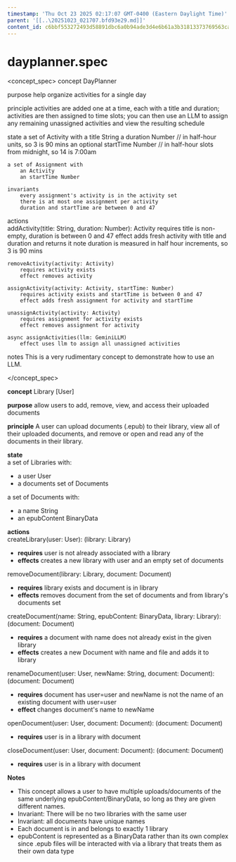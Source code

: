 ```yaml
---
timestamp: 'Thu Oct 23 2025 02:17:07 GMT-0400 (Eastern Daylight Time)'
parent: '[[..\20251023_021707.bfd93e29.md]]'
content_id: c6bbf553272493d58891dbc6a0b94ade3d4e6b61a3b31813373769563cac6bf0
---
```


# dayplanner.spec

\<concept\_spec>
concept DayPlanner

purpose
help organize activities for a single day

principle
activities are added one at a time, each with a title and duration;
activities are then assigned to time slots;
you can then use an LLM to assign any remaining unassigned activities
and view the resulting schedule

state
a set of Activity with
a title String
a duration Number // in half-hour units, so 3 is 90 mins
an optional startTime Number // in half-hour slots from midnight, so 14 is 7:00am

```
a set of Assignment with
    an Activity
    an startTime Number

invariants
    every assignment's activity is in the activity set
    there is at most one assignment per activity
    duration and startTime are between 0 and 47
```

actions\
addActivity(title: String, duration: Number): Activity
requires title is non-empty, duration is between 0 and 47
effect adds fresh activity with title and duration and returns it
note duration is measured in half hour increments, so 3 is 90 mins

```
removeActivity(activity: Activity)
    requires activity exists
    effect removes activity

assignActivity(activity: Activity, startTime: Number)
    requires activity exists and startTime is between 0 and 47
    effect adds fresh assignment for activity and startTime

unassignActivity(activity: Activity)
    requires assignment for activity exists
    effect removes assignment for activity

async assignActivities(llm: GeminiLLM)
    effect uses llm to assign all unassigned activities    
```

notes
This is a very rudimentary concept to demonstrate how to use an LLM.

\</concept\_spec>

**concept** Library \[User]

**purpose** allow users to add, remove, view, and access their uploaded documents

**principle** A user can upload documents (.epub) to their library, view all of their uploaded documents, and remove or open and read any of the documents in their library.

**state**\
a set of Libraries with:

* a user User
* a documents set of Documents

a set of Documents with:

* a name String
* an epubContent BinaryData

**actions**\
createLibrary(user: User): (library: Library)

* **requires** user is not already associated with a library
* **effects** creates a new library with user and an empty set of documents

removeDocument(library: Library, document: Document)

* **requires** library exists and document is in library
* **effects** removes document from the set of documents and from library's documents set

createDocument(name: String, epubContent: BinaryData, library: Library): (document: Document)

* **requires** a document with name does not already exist in the given library
* **effects** creates a new Document with name and file and adds it to library

renameDocument(user: User, newName: String, document: Document): (document: Document)

* **requires** document has user=user and newName is not the name of an existing document with user=user
* **effect** changes document's name to newName

openDocument(user: User, document: Document): (document: Document)

* **requires** user is in a library with document

closeDocument(user: User, document: Document): (document: Document)

* **requires** user is in a library with document

**Notes**

* This concept allows a user to have multiple uploads/documents of the same underlying epubContent/BinaryData, so long as they are given different names.
* Invariant: There will be no two libraries with the same user
* Invariant: all documents have unique names
* Each document is in and belongs to exactly 1 library
* epubContent is represented as a BinaryData rather than its own complex since .epub files will be interacted with via a library that treats them as their own data type

